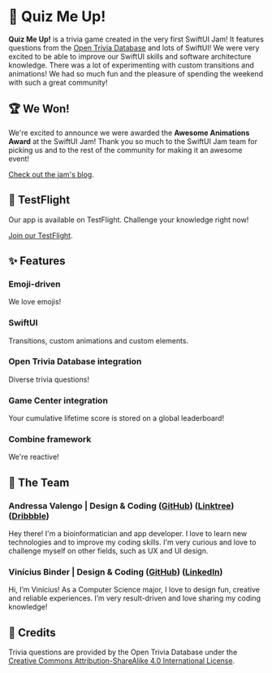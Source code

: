 # 👾 Quiz Me Up!

**Quiz Me Up!** is a trivia game created in the very first SwiftUI Jam! It features questions from the [Open Trivia Database](https://opentdb.com) and lots of SwiftUI! We were very excited to be able to improve our SwiftUI skills and software architecture knowledge. There was a lot of experimenting with custom transitions and animations! We had so much fun and the pleasure of spending the weekend with such a great community!

## 🏆 We Won!

We're excited to announce we were awarded the **Awesome Animations Award** at the SwiftUI Jam! Thank you so much to the SwiftUI Jam team for picking us and to the rest of the community for making it an awesome event!

[Check out the jam's blog](https://swiftuijam.com/awards-2021.html).

## 🚀 TestFlight

Our app is available on TestFlight. Challenge your knowledge right now!

[Join our TestFlight](https://testflight.apple.com/join/GumClHMW). 

## ✨ Features

### Emoji-driven

We love emojis!

### SwiftUI

Transitions, custom animations and custom elements.

### Open Trivia Database integration

Diverse trivia questions!

### Game Center integration

Your cumulative lifetime score is stored on a global leaderboard! 

### Combine framework

We're reactive!

## 👯 The Team

### Andressa Valengo | Design & Coding ([GitHub](https://github.com/valengo)) ([Linktree](https://linktr.ee/andycompartilha)) ([Dribbble](https://dribbble.com/Valengo))

Hey there! I'm a bioinformatician and app developer. I love to learn new technologies and to improve my coding skills. I'm very curious and love to challenge myself on other fields, such as UX and UI design. 

### Vinícius Binder | Design & Coding ([GitHub](https://github.com/viniciusbinder)) ([LinkedIn](https://www.linkedin.com/in/viniciusbinder/))

Hi, I’m Vinícius! As a Computer Science major, I love to design fun, creative and reliable experiences. I’m very result-driven and love sharing my coding knowledge!

## 🤝 Credits

Trivia questions are provided by the Open Trivia Database under the [Creative Commons Attribution-ShareAlike 4.0 International License](https://creativecommons.org/licenses/by-sa/4.0/).
